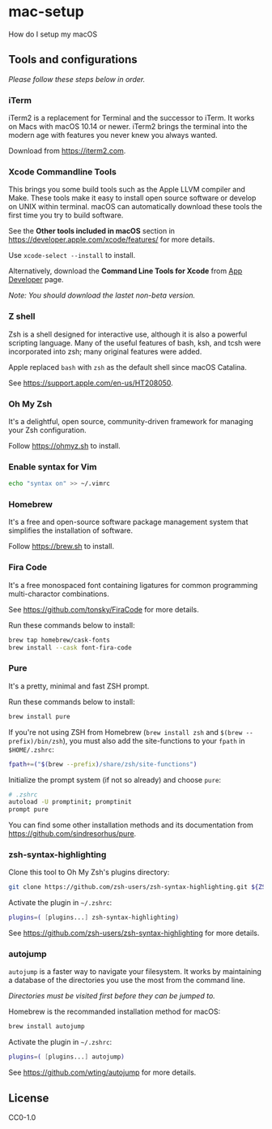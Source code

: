 # mac-setup

How do I setup my macOS

## Tools and configurations

_Please follow these steps below in order._

### iTerm

iTerm2 is a replacement for Terminal and the successor to iTerm. It works on Macs with macOS 10.14 or newer. iTerm2 brings the terminal into the modern age with features you never knew you always wanted.

Download from https://iterm2.com.

### Xcode Commandline Tools

This brings you some build tools such as the Apple LLVM compiler and Make. These tools make it easy to install open source software or develop on UNIX within terminal. macOS can automatically download these tools the first time you try to build software.

See the **Other tools included in macOS** section in https://developer.apple.com/xcode/features/ for more details.

Use `xcode-select --install` to install.

Alternatively, download the **Command Line Tools for Xcode** from [App Developer](https://developer.apple.com/download/all/) page.

_Note: You should download the lastet non-beta version._

### Z shell

Zsh is a shell designed for interactive use, although it is also a powerful scripting language. Many of the useful features of bash, ksh, and tcsh were incorporated into zsh; many original features were added.

Apple replaced `bash` with `zsh` as the default shell since macOS Catalina.

See https://support.apple.com/en-us/HT208050.

### Oh My Zsh

It's a delightful, open source, community-driven framework for managing your Zsh configuration.

Follow https://ohmyz.sh to install.

### Enable syntax for Vim

```sh
echo "syntax on" >> ~/.vimrc
```

### Homebrew

It's a free and open-source software package management system that simplifies the installation of software.

Follow https://brew.sh to install.

### Fira Code

It's a free monospaced font containing ligatures for common programming multi-charactor combinations.

See https://github.com/tonsky/FiraCode for more details.

Run these commands below to install:

```sh
brew tap homebrew/cask-fonts
brew install --cask font-fira-code
```

### Pure

It's a pretty, minimal and fast ZSH prompt.

Run these commands below to install:

```sh
brew install pure
```

If you're not using ZSH from Homebrew (`brew install zsh` and `$(brew --prefix)/bin/zsh`), you must also add the site-functions to your `fpath` in `$HOME/.zshrc`:

```sh
fpath+=("$(brew --prefix)/share/zsh/site-functions")
```

Initialize the prompt system (if not so already) and choose `pure`:

```sh
# .zshrc
autoload -U promptinit; promptinit
prompt pure
```

You can find some other installation methods and its documentation from https://github.com/sindresorhus/pure.

### zsh-syntax-highlighting

Clone this tool to Oh My Zsh's plugins directory:

```sh
git clone https://github.com/zsh-users/zsh-syntax-highlighting.git ${ZSH_CUSTOM:-~/.oh-my-zsh/custom}/plugins/zsh-syntax-highlighting
```

Activate the plugin in `~/.zshrc`:

```sh
plugins=( [plugins...] zsh-syntax-highlighting)
```

See https://github.com/zsh-users/zsh-syntax-highlighting for more details.

### autojump

`autojump` is a faster way to navigate your filesystem. It works by maintaining a database of the directories you use the most from the command line.

_Directories must be visited first before they can be jumped to._

Homebrew is the recommanded installation method for macOS:

```sh
brew install autojump
```

Activate the plugin in `~/.zshrc`:

```sh
plugins=( [plugins...] autojump)
```

See https://github.com/wting/autojump for more details.

## License

CC0-1.0
